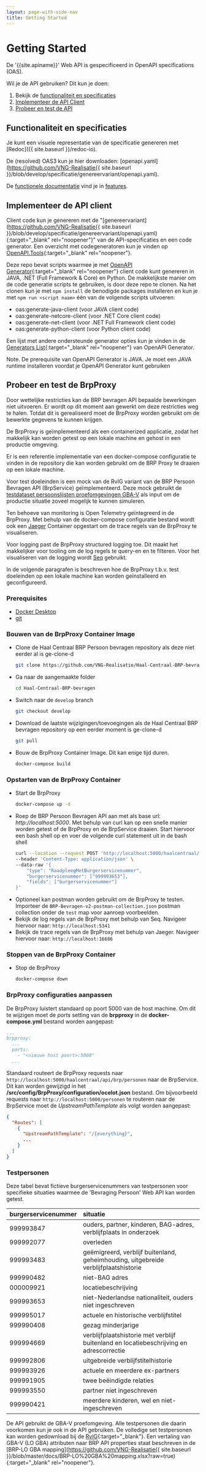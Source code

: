 ```yaml
---
layout: page-with-side-nav
title: Getting Started
---
```

# Getting Started

De '{{site.apiname}}' Web API is gespecificeerd in OpenAPI specifications (OAS).

Wil je de API gebruiken? Dit kun je doen:

1. Bekijk de [functionaliteit en specificaties](#functionaliteit-en-specificaties)
2. [Implementeer de API Client](#implementeer-de-api-client)
3. [Probeer en test de API](#probeer-en-test-de-brpproxy)

## Functionaliteit en specificaties

Je kunt een visuele representatie van de specificatie genereren met [Redoc]({{ site.baseurl }}/redoc-io).

De (resolved) OAS3 kun je hier downloaden: [openapi.yaml](https://github.com/VNG-Realisatie{{ site.baseurl }}/blob/develop/specificatie/genereervariant/openapi.yaml).

De [functionele documentatie](./features-v2) vind je in [features](./features-v2).

## Implementeer de API client
Client code kun je genereren met de "[genereervariant](https://github.com/VNG-Realisatie{{ site.baseurl }}/blob/develop/specificatie/genereervariant/openapi.yaml){:target="_blank" rel="noopener"}" van de API-specificaties en een code generator. Een overzicht met codegeneratoren kun je vinden op [OpenAPI.Tools](https://openapi.tools/#sdk){:target="_blank" rel="noopener"}.

Deze repo bevat scripts waarmee je met [OpenAPI Generator](https://openapi-generator.tech/){:target="_blank" rel="noopener"} client code kunt genereren in JAVA, .NET (Full Framework & Core) en Python. De makkelijkste manier om de code generatie scripts te gebruiken, is door deze repo te clonen. Na het clonen kun je met `npm install` de benodigde packages installeren en kun je met `npm run <script naam>` één van de volgende scripts uitvoeren:
- oas:generate-java-client (voor JAVA client code)
- oas:generate-netcore-client (voor .NET Core client code)
- oas:generate-net-client (voor .NET Full Framework client code)
- oas:generate-python-client (voor Python client code)

Een lijst met andere ondersteunde generator opties kun je vinden in de [Generators List](https://openapi-generator.tech/docs/generators){:target="_blank" rel="noopener"} van OpenAPI Generator.

Note. De prerequisite van OpenAPI Generator is JAVA. Je moet een JAVA runtime installeren voordat je OpenAPI Generator kunt gebruiken

## Probeer en test de BrpProxy

Door wettelijke restricties kan de BRP bevragen API bepaalde bewerkingen niet uitvoeren. Er wordt op dit moment aan gewerkt om deze restricties weg te halen. Totdat dit is gerealiseerd moet de BrpProxy worden gebruikt om de bewerkte gegevens te kunnen krijgen.

De BrpProxy is geïmplementeerd als een containerized applicatie, zodat het makkelijk kan worden getest op een lokale machine en gehost in een productie omgeving.

Er is een referentie implementatie van een docker-compose configuratie te vinden in de repository die kan worden gebruikt om de BRP Proxy te draaien op een lokale machine.

Voor test doeleinden is een mock van de RvIG variant van de BRP Persoon Bevragen API (BrpService) geïmplementeerd. Deze mock gebruikt de [testdataset persoonslijsten proefomgevingen GBA-V](https://www.rvig.nl/documenten/richtlijnen/2018/09/20/testdataset-persoonslijsten-proefomgevingen-gba-v) als input om de productie situatie zoveel mogelijk te kunnen simuleren.

Ten behoeve van monitoring is Open Telemetry geïntegreerd in de BrpProxy. Met behulp van de docker-compose configuratie bestand wordt ook een [Jaeger](https://www.jaegertracing.io/) Container opgestart om de trace regels van de BrpProxy te visualiseren.

Voor logging past de BrpProxy structured logging toe. Dit maakt het makkelijker voor tooling om de log regels te query-en en te filteren. Voor het visualiseren van de logging wordt [Seq](https://datalust.co/seq) gebruikt.

In de volgende paragrafen is beschreven hoe de BrpProxy  t.b.v. test doeleinden op een lokale machine kan worden geïnstalleerd en geconfigureerd.

### Prerequisites

- [Docker Desktop](https://www.docker.com/products/docker-desktop)
- [git](https://git-scm.com/downloads)

### Bouwen van de BrpProxy Container Image

- Clone de Haal Centraal BRP Persoon bevragen repository als deze niet eerder al is ge-clone-d
  ```sh
  git clone https://github.com/VNG-Realisatie/Haal-Centraal-BRP-bevragen.git
  ```
- Ga naar de aangemaakte folder
  ```sh
  cd Haal-Centraal-BRP-bevragen
  ```
- Switch naar de `develop` branch
  ```sh
  git checkout develop
  ```
- Download de laatste wijzigingen/toevoegingen als de Haal Centraal BRP bevragen repository op een eerder moment is ge-clone-d
  ```sh
  git pull
  ```
- Bouw de BrpProxy Container Image. Dit kan enige tijd duren.
  ```sh
  docker-compose build
  ```

### Opstarten van de BrpProxy Container

- Start de BrpProxy
  ```sh
  docker-compose up -d
  ```
- Roep de BRP Persoon Bevragen API aan met als base url: *http://localhost:5000*. Met behulp van curl kan op een snelle manier worden getest of de BrpProxy en de BrpService draaien. Start hiervoor een bash shell op en voer de volgende curl statement uit in de bash shell
  ```sh
  curl --location --request POST 'http://localhost:5000/haalcentraal/api/brp/personen' \
  --header 'Content-Type: application/json' \
  --data-raw '{
      "type": "RaadpleegMetBurgerservicenummer",
      "burgerservicenummer": ["999993653"],
      "fields": ["burgerservicenummer"]
  }'
  ```
- Optioneel kan postman worden gebruikt om de BrpProxy te testen. Importeer de `BRP-Bevragen-v2-postman-collection.json` postman collection onder de `test` map voor aanroep voorbeelden.  
- Bekijk de log regels van de BrpProxy met behulp van Seq. Navigeer hiervoor naar: `http://localhost:5341`
- Bekijk de trace regels van de BrpProxy met behulp van Jaeger. Navigeer hiervoor naar: `http://localhost:16686`

### Stoppen van de BrpProxy Container

- Stop de BrpProxy
  ```sh
  docker-compose down
  ```

### BrpProxy configuraties aanpassen

De BrpProxy luistert standaard op poort 5000 van de host machine. Om dit te wijzigen moet de *ports* setting van de **brpproxy** in de **docker-compose.yml** bestand worden aangepast:

```yaml
...
brpproxy:
  ...
  ports:
    - "<nieuwe host poort>:5000"
  ...
```

Standaard routeert de BrpProxy requests naar `http://localhost:5000/haalcentraal/api/brp/personen` naar de BrpService. Dit kan worden gewijzigd in het **/src/config/BrpProxy/configuration/ocelot.json** bestand. Om bijvoorbeeld requests naar `http://localhost:5000/personen` te routeren naar de BrpService moet de *UpstreamPathTemplate* als volgt worden aangepast:

```json
{
  "Routes": [
    {
      "UpstreamPathTemplate": "/{everything}",
      ...
    }
  ]
}
```

### Testpersonen

Deze tabel bevat fictieve burgerservicenummers van testpersonen voor specifieke situaties waarmee de 'Bevraging Persoon' Web API kan worden getest.

burgerservicenummer | situatie
---------------- | :-------  
999993847 | ouders, partner, kinderen, BAG-adres, verblijfplaats in onderzoek
999992077 | overleden
999993483 | geëmigreerd, verblijf buitenland, geheimhouding, uitgebreide verblijfplaatshistorie
999990482 | niet-BAG adres
000009921 | locatiebeschrijving
999993653 | niet-Nederlandse nationaliteit, ouders niet ingeschreven
999995017 | actuele en historische verblijfstitel
999990408 | gezag minderjarige
999994669 | verblijfplaatshistorie met verblijf buitenland en locatiebeschrijving en adrescorrectie
999992806 | uitgebreide verblijfstitelhistorie
999993926 | actuele en meerdere ex-partners
999991905 | twee beëindigde relaties
999993550 | partner niet ingeschreven
999990421 | meerdere kinderen, wel en niet-ingeschreven

De API gebruikt de GBA-V proefomgeving. Alle testpersonen die daarin voorkomen kun je ook in de API gebruiken. De volledige set testpersonen kan worden gedownload bij de [RvIG](https://www.rvig.nl/documenten/richtlijnen/2018/09/20/testdataset-persoonslijsten-proefomgevingen-gba-v){:target="_blank"}.
Een vertaling van GBA-V (LO GBA) attributen naar BRP API properties staat beschreven in de [BRP-LO GBA mapping](https://github.com/VNG-Realisatie{{ site.baseurl }}/blob/master/docs/BRP-LO%20GBA%20mapping.xlsx?raw=true){:target="_blank" rel="noopener"}.
